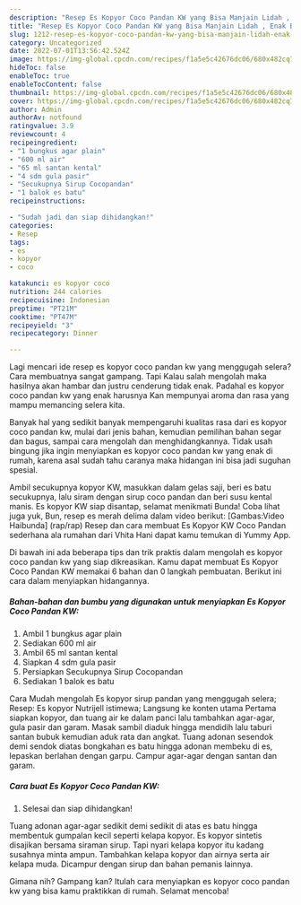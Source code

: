 ```yaml
---
description: "Resep Es Kopyor Coco Pandan KW yang Bisa Manjain Lidah , Enak Banget"
title: "Resep Es Kopyor Coco Pandan KW yang Bisa Manjain Lidah , Enak Banget"
slug: 1212-resep-es-kopyor-coco-pandan-kw-yang-bisa-manjain-lidah-enak-banget
category: Uncategorized
date: 2022-07-01T13:56:42.524Z
image: https://img-global.cpcdn.com/recipes/f1a5e5c42676dc06/680x482cq70/es-kopyor-coco-pandan-kw-foto-resep-utama.jpg
hideToc: false
enableToc: true
enableTocContent: false
thumbnail: https://img-global.cpcdn.com/recipes/f1a5e5c42676dc06/680x482cq70/es-kopyor-coco-pandan-kw-foto-resep-utama.jpg
cover: https://img-global.cpcdn.com/recipes/f1a5e5c42676dc06/680x482cq70/es-kopyor-coco-pandan-kw-foto-resep-utama.jpg
author: Admin
authorAv: notfound
ratingvalue: 3.9
reviewcount: 4
recipeingredient:
- "1 bungkus agar plain"
- "600 ml air"
- "65 ml santan kental"
- "4 sdm gula pasir"
- "Secukupnya Sirup Cocopandan"
- "1 balok es batu"
recipeinstructions:

- "Sudah jadi dan siap dihidangkan!"
categories:
- Resep
tags:
- es
- kopyor
- coco

katakunci: es kopyor coco 
nutrition: 244 calories
recipecuisine: Indonesian
preptime: "PT21M"
cooktime: "PT47M"
recipeyield: "3"
recipecategory: Dinner

---
```



Lagi mencari ide resep es kopyor coco pandan kw yang menggugah selera? Cara membuatnya sangat gampang. Tapi Kalau salah mengolah maka hasilnya akan hambar dan justru cenderung tidak enak. Padahal es kopyor coco pandan kw yang enak harusnya Kan mempunyai aroma dan rasa yang mampu memancing selera kita.


Banyak hal yang sedikit banyak mempengaruhi kualitas rasa dari es kopyor coco pandan kw, mulai dari jenis bahan, kemudian pemilihan bahan segar dan bagus, sampai cara mengolah dan menghidangkannya. Tidak usah bingung jika ingin menyiapkan es kopyor coco pandan kw yang enak di rumah, karena asal sudah tahu caranya maka hidangan ini bisa jadi suguhan spesial.

Ambil secukupnya kopyor KW, masukkan dalam gelas saji, beri es batu secukupnya, lalu siram dengan sirup coco pandan dan beri susu kental manis. Es kopyor KW siap disantap, selamat menikmati Bunda! Coba lihat juga yuk, Bun, resep es merah delima dalam video berikut: [Gambas:Video Haibunda] (rap/rap) Resep dan cara membuat Es Kopyor KW Coco Pandan sederhana ala rumahan dari Vhita Hani dapat kamu temukan di Yummy App.


Di bawah ini ada beberapa tips dan trik praktis dalam mengolah es kopyor coco pandan kw yang siap dikreasikan. Kamu dapat membuat Es Kopyor Coco Pandan KW memakai 6 bahan dan 0 langkah pembuatan. Berikut ini cara dalam menyiapkan hidangannya.

<!--inarticleads1-->

##### Bahan-bahan dan bumbu yang digunakan untuk menyiapkan Es Kopyor Coco Pandan KW:

1. Ambil 1 bungkus agar plain
1. Sediakan 600 ml air
1. Ambil 65 ml santan kental
1. Siapkan 4 sdm gula pasir
1. Persiapkan Secukupnya Sirup Cocopandan
1. Sediakan 1 balok es batu


Cara Mudah mengolah Es kopyor sirup pandan yang menggugah selera; Resep: Es kopyor Nutrijell istimewa; Langsung ke konten utama Pertama siapkan kopyor, dan tuang air ke dalam panci lalu tambahkan agar-agar, gula pasir dan garam. Masak sambil diaduk hingga mendidih lalu taburi santan bubuk kemudian aduk rata dan angkat. Tuang adonan sesendok demi sendok diatas bongkahan es batu hingga adonan membeku di es, lepaskan berlahan dengan garpu. Campur agar-agar dengan santan dan garam. 

<!--inarticleads2-->

##### Cara buat Es Kopyor Coco Pandan KW:


1. Selesai dan siap dihidangkan!

Tuang adonan agar-agar sedikit demi sedikit di atas es batu hingga membentuk gumpalan kecil seperti kelapa kopyor. Es kopyor sintetis disajikan bersama siraman sirup. Tapi nyari kelapa kopyor itu kadang susahnya minta ampun. Tambahkan kelapa kopyor dan airnya serta air kelapa muda. Dicampur dengan sirup dan bahan pemanis lainnya. 

Gimana nih? Gampang kan? Itulah cara menyiapkan es kopyor coco pandan kw yang bisa kamu praktikkan di rumah. Selamat mencoba!
